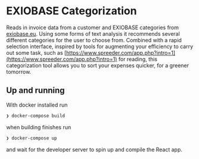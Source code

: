 # EXIOBASE Categorization

Reads in invoice data from a customer and EXIOBASE categories from [exiobase.eu](exiobase.eu). Using some forms of text analysis it recommends several different categories for the user to choose from. Combined with a rapid selection interface, inspired by tools for augmenting your efficiency to carry out some task, such as [https://www.spreeder.com/app.php?intro=1](https://www.spreeder.com/app.php?intro=1) for reading, this categorization tool allows you to sort your expenses quicker, for a greener tomorrow.

## Up and running
With docker installed run

```zsh
❯ docker-compose build
```

when building finishes run

```zsh
❯ docker-compose up
```

and wait for the developer server to spin up and compile the React app.

